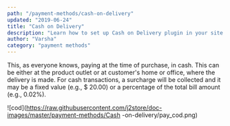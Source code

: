 ```yaml
---
path: "/payment-methods/cash-on-delivery"
updated: "2019-06-24"
title: "Cash on Delivery"
description: "Learn how to set up Cash on Delivery plugin in your site."
author: "Varsha"
category: "payment methods"
---
```


This, as everyone knows, paying at the time of purchase, in cash. This can be either at the product outlet or at customer's home or office, where the delivery is made. For cash transactions, a surcharge will be collected and it may be a fixed value (e.g., $ 20.00) or a percentage of the total bill amount (e.g., 0.02%).

![cod](https://raw.githubusercontent.com/j2store/doc-images/master/payment-methods/Cash -on-delivery/pay_cod.png)
